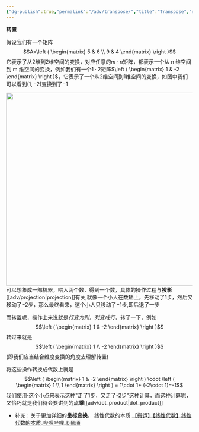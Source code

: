 ```yaml
---
{"dg-publish":true,"permalink":"/adv/transpose/","title":"Transpose","noteIcon":""}
---
```



**转置**

假设我们有一个矩阵
$$A=\left ( \begin{matrix} 5 & 6 \\ 9 & 4 \end{matrix} \right )$$
它表示了从$2$维到$2$维空间的变换，对应任意的$m \cdot n$矩阵，都表示一个从 n 维空间到 m 维空间的变换，例如我们有一个$1 \cdot 2$矩阵$\left ( \begin{matrix} 1 & -2 \end{matrix} \right )$，它表示了一个从2维空间到1维空间的变换，如图中我们可以看到$(1,-2)$变换到了$-1$<div align=center><img src="https://cdn.jsdelivr.net/gh/aaronmack/image-hosting@master/mathematics/2维到1维的变换.3zimar96skc0.webp" width="520"></div>可以想象成一部机器，喂入两个数，得到一个数，具体的操作过程与**投影**[[adv/projection\|projection]]有关,就像一个小人在数轴上，先移动了$1$步，然后又移动了$-2$步，那么最终看来，这个小人只移动了$-1$步,即后退了一步

而转置呢，操作上来说就是*行变为列，列变成行*，转了一下，例如
$$\left ( \begin{matrix} 1 & -2 \end{matrix} \right )$$
转过来就是
$$\left ( \begin{matrix} 1 \\ -2 \end{matrix} \right )$$ 
(即我们应当结合维度变换的角度去理解转置)

将这些操作转换成代数上就是
$$\left ( \begin{matrix} 1 & -2 \end{matrix} \right ) \cdot \left ( \begin{matrix} 1 \\ 1 \end{matrix} \right ) = 1\cdot 1+ (-2\cdot 1)=-1$$
我们使用$\cdot$这个小点来表示这种"走了1步，又走了-2步"这种计算，而这种计算呢，又恰巧就是我们待会要讲到的**点乘**[[adv/dot_product\|dot_product]]

* 补充：关于更加详细的**坐标变换**， 线性代数的本质 [【搬运】【线性代数】线性代数的本质\_哔哩哔哩\_bilibili](https://www.bilibili.com/video/BV18J411T7vS)
